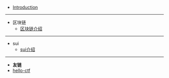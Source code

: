 * [Introduction](README.md)

---

* 区块链
  * [区块链介绍](post/区块链/介绍.md)

---

* sui
  * [sui介绍](post/sui公链/sui介绍.md)

---





* **友链**
* [hello-ctf](http://ctf.probius.xyz/)
